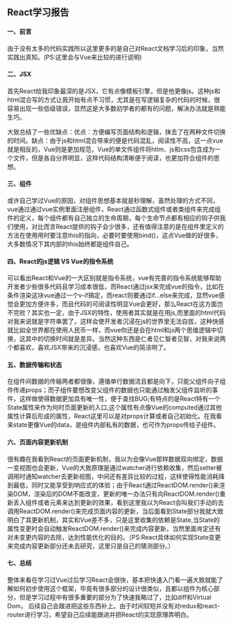 ## React学习报告
#### 一、前言
由于没有太多的代码实践所以这里更多的是自己对React文档学习后的印象，当然实践出真知。(PS:这里会与Vue来比较的进行说明)


#### 二、JSX
首先React给我印象最深的是JSX，它有点像模板引擎，但是他更像js。这种js和html混合写的方式让我开始有点不习惯，尤其是在写逻辑复杂的代码的时候，很容易出现一些低级错误，显然这是大多数初学者的都有的问题，解决办法就是熟能生巧。

大致总结了一些优缺点：优点：方便编写页面结构和逻辑，抹去了在两种文件切换的时间。缺点：由于js和html混合带来的便是代码混乱，阅读性不高，这一点vue就是相反的，Vue则是更加规范，Vue的单文件组件将htlm、js和css包含成为一个文件，但是各自分界明显，这样代码结构清晰便于阅读，也更加符合组件的思想。



#### 三、组件
或许自己学过Vue的原因，对组件思想基本就是秒理解，虽然处理的方式不同，vue通过通过vue实例里面注册组件，React通过函数式组件或者类组件来完成组件的定义，每个组件都有自己独立的生命周期，每个生命节点都有相应的钩子供我们使用，对比而言React提供的钩子会少很多，还有值得注意的是在组件里定义的方法在使用用时要注意this的指向，必要时要使用bind()，这点Vue做的好很多，大多数情况下其内部的this始终都是组件自己。


#### 四、React的js逻辑 VS Vue的指令系统
可以看出React和Vue的一大区别就是指令系统，vue有完善的指令系统能够帮助开发者少些很多代码且学习成本很低，而React通过jsx来完成vue的指令，比如在条件渲染这块vue通过一个v-if搞定，而react则要通过if...else来完成，显然vue感觉会更加方便许多，而且代码的可阅读性明显Vue会更好，那么React在这方面岂不完败？其实也一定，由于JSX的特性，使用者其实就是在用js,而里面的html代码对我来说就是字符串罢了，这样会使开发者沉浸在js的世界里无法自拔，这种快感就比如全世界都在使用人民币一样，而vue你还是会在html和js两个思维逻辑中切换，这其中的切换时间就是差异。当然这种东西是仁者见仁智者见智，对我来说两个都喜欢，喜欢JSX带来的沉浸感，也喜欢Vue的简洁明了。


#### 五、数据传输和状态
在组件间数据的传输两者都很像，遵循单行数据流且都是向下，只能父组件向子组件传递props；而子组件要想改变父组件的数据也只能通过触发父组件监听的事件，这样做使得数据更加具有唯一性，便于查找BUG;有特点的是React特有一个State属性来作为何时页面更新的入口,这个属性有点像Vue的computed通过其他属性计算后形成的属性，React这里可以是对props计算或者自己初始化。在我看来state更像Vue的data，是组件内部私有的数据，也可作为props传给子组件。


#### 六、页面内容更新机制
很有趣在我看到React的页面更新机制，我以为会像Vue那样数据双向绑定，数据一变视图也会更新，Vue的大致原理是通过watcher进行依赖收集，然后setter被调用时通知watcher去更新视图，中间还有差异比较的过程，这样使得性能消耗降到最低，同时又能享受到响应式的体验；由于React通过ReactDOM.render()来渲染DOM，渲染后的DOM不能改变，更新的唯一办法只有向ReactDOM.render()重新丢入组件或者元素来达到更新的效果，看到这里我以为React会叫我们手动的去调用ReactDOM.render()来完成页面内容的更新，当后面看到State部分我就大致明白了其更新机制，其实和Vue差不多，只是这里收集的依赖是State,当State的属性变更时会自动触发ReactDOM.render()来完成内容更新，当然里面肯定还有对未变更内容的去除，达到性能优化的目的。（PS:React具体如何实现State变更来完成内容更新部分还未去研究，这里只是自己的猜测部分。）


#### 七、总结
整体来看在学习过Vue过后学习React会很快，基本把快速入门看一遍大致就能了解如何初步使用这个框架，毕竟有很多部分的设计很类似，且都以组件为核心部分，但是学习过程中有很多重要的部分为了快速我略过了，比如diff和Virtual Dom， 后续自己会跟进把这些东西补上。由于时间较短并没有对redux和react-router进行学习，希望自己后续能跟进并把React的实现原理弄明白。
